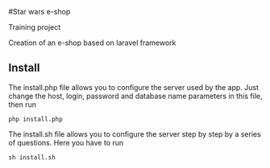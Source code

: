 #Star wars e-shop

Training project

Creation of an e-shop based on laravel framework

## Install

The install.php file allows you to configure the server used by the app.
Just change the host, login, password and database name parameters in this file, then run
```
php install.php
```

The install.sh file allows you to configure the server step by step by a series of questions.
Here you have to run
```
sh install.sh
```
